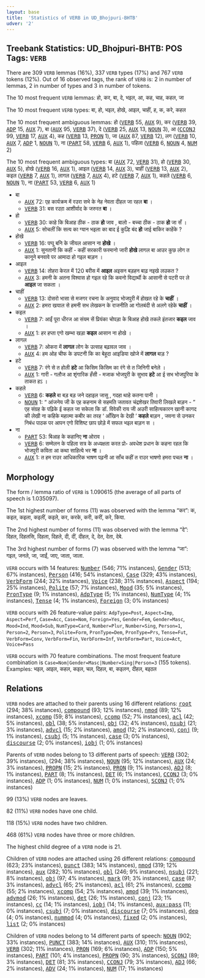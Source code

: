 ```yaml
---
layout: base
title:  'Statistics of VERB in UD_Bhojpuri-BHTB'
udver: '2'
---
```


## Treebank Statistics: UD_Bhojpuri-BHTB: POS Tags: `VERB`

There are 309 `VERB` lemmas (16%), 337 `VERB` types (17%) and 767 `VERB` tokens (12%).
Out of 16 observed tags, the rank of `VERB` is: 2 in number of lemmas, 2 in number of types and 3 in number of tokens.

The 10 most frequent `VERB` lemmas: हो, कर, बा, दे, भइल, आ, कह, चाह, कहल, जा

The 10 most frequent `VERB` types:  बा, हो, भइल, होखे, आइल, चाहीं, ह, क, करे, कहल

The 10 most frequent ambiguous lemmas: हो (<tt><a href="bho_bhtb-pos-VERB.html">VERB</a></tt> 55, <tt><a href="bho_bhtb-pos-AUX.html">AUX</a></tt> 9), कर (<tt><a href="bho_bhtb-pos-VERB.html">VERB</a></tt> 39, <tt><a href="bho_bhtb-pos-ADP.html">ADP</a></tt> 15, <tt><a href="bho_bhtb-pos-AUX.html">AUX</a></tt> 7), बा (<tt><a href="bho_bhtb-pos-AUX.html">AUX</a></tt> 95, <tt><a href="bho_bhtb-pos-VERB.html">VERB</a></tt> 37), दे (<tt><a href="bho_bhtb-pos-VERB.html">VERB</a></tt> 25, <tt><a href="bho_bhtb-pos-AUX.html">AUX</a></tt> 13, <tt><a href="bho_bhtb-pos-NOUN.html">NOUN</a></tt> 3), आ (<tt><a href="bho_bhtb-pos-CCONJ.html">CCONJ</a></tt> 99, <tt><a href="bho_bhtb-pos-VERB.html">VERB</a></tt> 17, <tt><a href="bho_bhtb-pos-AUX.html">AUX</a></tt> 4), कह (<tt><a href="bho_bhtb-pos-VERB.html">VERB</a></tt> 13, <tt><a href="bho_bhtb-pos-PRON.html">PRON</a></tt> 1), जा (<tt><a href="bho_bhtb-pos-AUX.html">AUX</a></tt> 87, <tt><a href="bho_bhtb-pos-VERB.html">VERB</a></tt> 12), लग (<tt><a href="bho_bhtb-pos-VERB.html">VERB</a></tt> 10, <tt><a href="bho_bhtb-pos-AUX.html">AUX</a></tt> 7, <tt><a href="bho_bhtb-pos-ADP.html">ADP</a></tt> 1, <tt><a href="bho_bhtb-pos-NOUN.html">NOUN</a></tt> 1), ना (<tt><a href="bho_bhtb-pos-PART.html">PART</a></tt> 58, <tt><a href="bho_bhtb-pos-VERB.html">VERB</a></tt> 6, <tt><a href="bho_bhtb-pos-AUX.html">AUX</a></tt> 1), पहिला (<tt><a href="bho_bhtb-pos-VERB.html">VERB</a></tt> 6, <tt><a href="bho_bhtb-pos-NOUN.html">NOUN</a></tt> 4, <tt><a href="bho_bhtb-pos-NUM.html">NUM</a></tt> 2)

The 10 most frequent ambiguous types:  बा (<tt><a href="bho_bhtb-pos-AUX.html">AUX</a></tt> 72, <tt><a href="bho_bhtb-pos-VERB.html">VERB</a></tt> 31), हो (<tt><a href="bho_bhtb-pos-VERB.html">VERB</a></tt> 30, <tt><a href="bho_bhtb-pos-AUX.html">AUX</a></tt> 5), होखे (<tt><a href="bho_bhtb-pos-VERB.html">VERB</a></tt> 16, <tt><a href="bho_bhtb-pos-AUX.html">AUX</a></tt> 1), आइल (<tt><a href="bho_bhtb-pos-VERB.html">VERB</a></tt> 14, <tt><a href="bho_bhtb-pos-AUX.html">AUX</a></tt> 3), चाहीं (<tt><a href="bho_bhtb-pos-VERB.html">VERB</a></tt> 13, <tt><a href="bho_bhtb-pos-AUX.html">AUX</a></tt> 2), कइल (<tt><a href="bho_bhtb-pos-VERB.html">VERB</a></tt> 7, <tt><a href="bho_bhtb-pos-AUX.html">AUX</a></tt> 1), लागल (<tt><a href="bho_bhtb-pos-VERB.html">VERB</a></tt> 7, <tt><a href="bho_bhtb-pos-AUX.html">AUX</a></tt> 4), हटे (<tt><a href="bho_bhtb-pos-VERB.html">VERB</a></tt> 7, <tt><a href="bho_bhtb-pos-AUX.html">AUX</a></tt> 1), कहले (<tt><a href="bho_bhtb-pos-VERB.html">VERB</a></tt> 6, <tt><a href="bho_bhtb-pos-NOUN.html">NOUN</a></tt> 1), ना (<tt><a href="bho_bhtb-pos-PART.html">PART</a></tt> 53, <tt><a href="bho_bhtb-pos-VERB.html">VERB</a></tt> 6, <tt><a href="bho_bhtb-pos-AUX.html">AUX</a></tt> 1)


* बा
  * <tt><a href="bho_bhtb-pos-AUX.html">AUX</a></tt> 72: एह कार्यक्रम में रउरा सभे के नेह नेवता दीहल जा रहल <b>बा</b> ।
  * <tt><a href="bho_bhtb-pos-VERB.html">VERB</a></tt> 31: बस रउऱा आशीर्वाद के जरुरत <b>बा</b> ।
* हो
  * <tt><a href="bho_bhtb-pos-VERB.html">VERB</a></tt> 30: काहे कि बिआह ठीक - ठाक <b>हो</b> जाव , बालो - बच्चा ठीक - ठाक <b>हो</b> जा सँ ।
  * <tt><a href="bho_bhtb-pos-AUX.html">AUX</a></tt> 5: सोचलीं कि सत्य का ग्यान भइला का बाद ई कुल्हि बंद <b>हो</b> जाई बाकिर काहेंके ?
* होखे
  * <tt><a href="bho_bhtb-pos-VERB.html">VERB</a></tt> 16: पप्पू बनि के जीयल आसान ना <b>होखे</b> ।
  * <tt><a href="bho_bhtb-pos-AUX.html">AUX</a></tt> 1: सुनतानी कि कहीं - कहीं सरकारी फरमानो जारी <b>होखे</b> लागल बा आउर कुछ लोग त कानूने बनवावे पर आमादा हो गइल बाड़न ।
* आइल
  * <tt><a href="bho_bhtb-pos-VERB.html">VERB</a></tt> 14: तोहरा केरल में 120 बरीस में <b>आइल</b> अइसन बड़हन बाढ़ नइखे लउकत ?
  * <tt><a href="bho_bhtb-pos-AUX.html">AUX</a></tt> 3: हमनी के अतना विश्वास हो गइल रहे कि कवनो विद्यार्थी के आसानी से पटरी पर ले <b>आइल</b> जा सकता ।
* चाहीं
  * <tt><a href="bho_bhtb-pos-VERB.html">VERB</a></tt> 13: दोसरो भासा से मजगर रचना के अनुवाद भोजपुरी में होखत रहे के <b>चाहीं</b> ।
  * <tt><a href="bho_bhtb-pos-AUX.html">AUX</a></tt> 2: हमरा खयाल से हमनी सभ लेखकन के राजनीति आ गोलबंदी से अलगे रहेके <b>चाहीं</b> ।
* कइल
  * <tt><a href="bho_bhtb-pos-VERB.html">VERB</a></tt> 7: आईं पूरा धीरज आ संयम सें प्रियंका चोपड़ा के बिआह होखे तकले इंतजार <b>कइल</b> जाव ।
  * <tt><a href="bho_bhtb-pos-AUX.html">AUX</a></tt> 1: हर हप्ता एगो खम्भा खड़ा <b>कइल</b> आसान ना होखे ।
* लागल
  * <tt><a href="bho_bhtb-pos-VERB.html">VERB</a></tt> 7: ओकरा में <b>लागल</b> लोग के उत्साह बढ़ावल जाव ।
  * <tt><a href="bho_bhtb-pos-AUX.html">AUX</a></tt> 4: हम ओह चीफ के डपटनी कि का बेहूदा आइडिया खोजे में <b>लागल</b> बाड़ ?
* हटे
  * <tt><a href="bho_bhtb-pos-VERB.html">VERB</a></tt> 7: रंगे से त होली <b>हटे</b> आ किसिम किसिम का रंगे से त जिनिगी बनेले ।
  * <tt><a href="bho_bhtb-pos-AUX.html">AUX</a></tt> 1: गारी - गलौज आ शृंगारिक हँसी - मजाक भोजपुरी के सुभाव <b>हटे</b> आ ई सभ भोजपुरिया के ताकत हऽ ।
* कहले
  * <tt><a href="bho_bhtb-pos-VERB.html">VERB</a></tt> 6: <b>कहले</b> बा बड़ बड़ जने दहाइल जासु , गदहा थाहे कतना पानी ।
  * <tt><a href="bho_bhtb-pos-NOUN.html">NOUN</a></tt> 1: “ आंजनेय जी के एह कहनाम से सहमति जतावत चंद्रशेखर तिवारी लिखले बाड़न - ” एह संग्रह के पढ़िके ई कहल जा सकेला कि डॉ. विवेकी राय जी अउरी साहित्यकारन खानी कागद की लेखी ना कहिके महात्मा कबीर का तरह ‘ आँखिन के देखी ’ <b>कहले</b> बाड़न , जवना से उनकर निबंध पाठक पर आपन एगो विशिष्ट छाप छोड़े में सफल भइल बाड़न स ।
* ना
  * <tt><a href="bho_bhtb-pos-PART.html">PART</a></tt> 53: बिआह के कहानिए <b>ना</b> ओराव ।
  * <tt><a href="bho_bhtb-pos-VERB.html">VERB</a></tt> 6: सम्मेलन के पहिला सत्र के अध्यक्षता करत प्रो॰ अवधेश प्रधान के कहना रहल कि भोजपुरी कविता आ कथा साहित्ये भर <b>ना</b> ।
  * <tt><a href="bho_bhtb-pos-AUX.html">AUX</a></tt> 1: त हम राउर आधिकारिक भाषण पढ़नी आ साँच कहीं त राउर भाषणो हमरा पचल <b>ना</b> ।

## Morphology

The form / lemma ratio of `VERB` is 1.090615 (the average of all parts of speech is 1.035097).

The 1st highest number of forms (11) was observed with the lemma “कर”: क, कइल, कइला, कइलीं, कइले, कर, करके, करी, करीं, करे, किया.

The 2nd highest number of forms (11) was observed with the lemma “दे”: दिहल, दिहलसि, दिहला, दिहले, दी, दीं, दीहल, दे, देत, देता, देबे.

The 3rd highest number of forms (7) was observed with the lemma “जा”: गइल, जनले, जा, जाईं, जाए, जाता, जाला.

`VERB` occurs with 14 features: <tt><a href="bho_bhtb-feat-Number.html">Number</a></tt> (546; 71% instances), <tt><a href="bho_bhtb-feat-Gender.html">Gender</a></tt> (513; 67% instances), <tt><a href="bho_bhtb-feat-Person.html">Person</a></tt> (416; 54% instances), <tt><a href="bho_bhtb-feat-Case.html">Case</a></tt> (329; 43% instances), <tt><a href="bho_bhtb-feat-VerbForm.html">VerbForm</a></tt> (244; 32% instances), <tt><a href="bho_bhtb-feat-Voice.html">Voice</a></tt> (238; 31% instances), <tt><a href="bho_bhtb-feat-Aspect.html">Aspect</a></tt> (194; 25% instances), <tt><a href="bho_bhtb-feat-Polite.html">Polite</a></tt> (57; 7% instances), <tt><a href="bho_bhtb-feat-Mood.html">Mood</a></tt> (35; 5% instances), <tt><a href="bho_bhtb-feat-PronType.html">PronType</a></tt> (9; 1% instances), <tt><a href="bho_bhtb-feat-AdpType.html">AdpType</a></tt> (5; 1% instances), <tt><a href="bho_bhtb-feat-NumType.html">NumType</a></tt> (4; 1% instances), <tt><a href="bho_bhtb-feat-Tense.html">Tense</a></tt> (4; 1% instances), <tt><a href="bho_bhtb-feat-Foreign.html">Foreign</a></tt> (3; 0% instances)

`VERB` occurs with 26 feature-value pairs: `AdpType=Post`, `Aspect=Imp`, `Aspect=Perf`, `Case=Acc`, `Case=Nom`, `Foreign=Yes`, `Gender=Fem`, `Gender=Masc`, `Mood=Ind`, `Mood=Sub`, `NumType=Card`, `Number=Plur`, `Number=Sing`, `Person=1`, `Person=2`, `Person=3`, `Polite=Form`, `PronType=Dem`, `PronType=Prs`, `Tense=Fut`, `VerbForm=Conv`, `VerbForm=Fin`, `VerbForm=Inf`, `VerbForm=Part`, `Voice=Act`, `Voice=Pass`

`VERB` occurs with 70 feature combinations.
The most frequent feature combination is `Case=Nom|Gender=Masc|Number=Sing|Person=3` (155 tokens).
Examples: भइल, आइल, कहल, कइल, चल, दिहल, बा, कइलन, दीहल, बइठल


## Relations

`VERB` nodes are attached to their parents using 16 different relations: <tt><a href="bho_bhtb-dep-root.html">root</a></tt> (294; 38% instances), <tt><a href="bho_bhtb-dep-compound.html">compound</a></tt> (93; 12% instances), <tt><a href="bho_bhtb-dep-nmod.html">nmod</a></tt> (89; 12% instances), <tt><a href="bho_bhtb-dep-xcomp.html">xcomp</a></tt> (59; 8% instances), <tt><a href="bho_bhtb-dep-ccomp.html">ccomp</a></tt> (52; 7% instances), <tt><a href="bho_bhtb-dep-acl.html">acl</a></tt> (42; 5% instances), <tt><a href="bho_bhtb-dep-obl.html">obl</a></tt> (38; 5% instances), <tt><a href="bho_bhtb-dep-obj.html">obj</a></tt> (32; 4% instances), <tt><a href="bho_bhtb-dep-nsubj.html">nsubj</a></tt> (21; 3% instances), <tt><a href="bho_bhtb-dep-advcl.html">advcl</a></tt> (15; 2% instances), <tt><a href="bho_bhtb-dep-amod.html">amod</a></tt> (12; 2% instances), <tt><a href="bho_bhtb-dep-conj.html">conj</a></tt> (9; 1% instances), <tt><a href="bho_bhtb-dep-csubj.html">csubj</a></tt> (5; 1% instances), <tt><a href="bho_bhtb-dep-case.html">case</a></tt> (3; 0% instances), <tt><a href="bho_bhtb-dep-discourse.html">discourse</a></tt> (2; 0% instances), <tt><a href="bho_bhtb-dep-iobj.html">iobj</a></tt> (1; 0% instances)

Parents of `VERB` nodes belong to 13 different parts of speech: <tt><a href="bho_bhtb-pos-VERB.html">VERB</a></tt> (302; 39% instances),  (294; 38% instances), <tt><a href="bho_bhtb-pos-NOUN.html">NOUN</a></tt> (95; 12% instances), <tt><a href="bho_bhtb-pos-AUX.html">AUX</a></tt> (24; 3% instances), <tt><a href="bho_bhtb-pos-PROPN.html">PROPN</a></tt> (15; 2% instances), <tt><a href="bho_bhtb-pos-PRON.html">PRON</a></tt> (9; 1% instances), <tt><a href="bho_bhtb-pos-ADJ.html">ADJ</a></tt> (8; 1% instances), <tt><a href="bho_bhtb-pos-PART.html">PART</a></tt> (8; 1% instances), <tt><a href="bho_bhtb-pos-DET.html">DET</a></tt> (6; 1% instances), <tt><a href="bho_bhtb-pos-CCONJ.html">CCONJ</a></tt> (3; 0% instances), <tt><a href="bho_bhtb-pos-ADP.html">ADP</a></tt> (1; 0% instances), <tt><a href="bho_bhtb-pos-NUM.html">NUM</a></tt> (1; 0% instances), <tt><a href="bho_bhtb-pos-SCONJ.html">SCONJ</a></tt> (1; 0% instances)

99 (13%) `VERB` nodes are leaves.

82 (11%) `VERB` nodes have one child.

118 (15%) `VERB` nodes have two children.

468 (61%) `VERB` nodes have three or more children.

The highest child degree of a `VERB` node is 21.

Children of `VERB` nodes are attached using 26 different relations: <tt><a href="bho_bhtb-dep-compound.html">compound</a></tt> (623; 23% instances), <tt><a href="bho_bhtb-dep-punct.html">punct</a></tt> (383; 14% instances), <tt><a href="bho_bhtb-dep-nmod.html">nmod</a></tt> (319; 12% instances), <tt><a href="bho_bhtb-dep-aux.html">aux</a></tt> (282; 10% instances), <tt><a href="bho_bhtb-dep-obl.html">obl</a></tt> (246; 9% instances), <tt><a href="bho_bhtb-dep-nsubj.html">nsubj</a></tt> (221; 8% instances), <tt><a href="bho_bhtb-dep-obj.html">obj</a></tt> (97; 4% instances), <tt><a href="bho_bhtb-dep-mark.html">mark</a></tt> (91; 3% instances), <tt><a href="bho_bhtb-dep-case.html">case</a></tt> (87; 3% instances), <tt><a href="bho_bhtb-dep-advcl.html">advcl</a></tt> (65; 2% instances), <tt><a href="bho_bhtb-dep-acl.html">acl</a></tt> (61; 2% instances), <tt><a href="bho_bhtb-dep-ccomp.html">ccomp</a></tt> (55; 2% instances), <tt><a href="bho_bhtb-dep-xcomp.html">xcomp</a></tt> (54; 2% instances), <tt><a href="bho_bhtb-dep-amod.html">amod</a></tt> (39; 1% instances), <tt><a href="bho_bhtb-dep-advmod.html">advmod</a></tt> (26; 1% instances), <tt><a href="bho_bhtb-dep-det.html">det</a></tt> (26; 1% instances), <tt><a href="bho_bhtb-dep-conj.html">conj</a></tt> (23; 1% instances), <tt><a href="bho_bhtb-dep-cc.html">cc</a></tt> (14; 1% instances), <tt><a href="bho_bhtb-dep-iobj.html">iobj</a></tt> (14; 1% instances), <tt><a href="bho_bhtb-dep-aux-pass.html">aux:pass</a></tt> (11; 0% instances), <tt><a href="bho_bhtb-dep-csubj.html">csubj</a></tt> (7; 0% instances), <tt><a href="bho_bhtb-dep-discourse.html">discourse</a></tt> (7; 0% instances), <tt><a href="bho_bhtb-dep-dep.html">dep</a></tt> (4; 0% instances), <tt><a href="bho_bhtb-dep-nummod.html">nummod</a></tt> (4; 0% instances), <tt><a href="bho_bhtb-dep-fixed.html">fixed</a></tt> (2; 0% instances), <tt><a href="bho_bhtb-dep-list.html">list</a></tt> (2; 0% instances)

Children of `VERB` nodes belong to 14 different parts of speech: <tt><a href="bho_bhtb-pos-NOUN.html">NOUN</a></tt> (902; 33% instances), <tt><a href="bho_bhtb-pos-PUNCT.html">PUNCT</a></tt> (383; 14% instances), <tt><a href="bho_bhtb-pos-AUX.html">AUX</a></tt> (310; 11% instances), <tt><a href="bho_bhtb-pos-VERB.html">VERB</a></tt> (302; 11% instances), <tt><a href="bho_bhtb-pos-PRON.html">PRON</a></tt> (169; 6% instances), <tt><a href="bho_bhtb-pos-ADP.html">ADP</a></tt> (150; 5% instances), <tt><a href="bho_bhtb-pos-PART.html">PART</a></tt> (101; 4% instances), <tt><a href="bho_bhtb-pos-PROPN.html">PROPN</a></tt> (90; 3% instances), <tt><a href="bho_bhtb-pos-SCONJ.html">SCONJ</a></tt> (89; 3% instances), <tt><a href="bho_bhtb-pos-DET.html">DET</a></tt> (81; 3% instances), <tt><a href="bho_bhtb-pos-CCONJ.html">CCONJ</a></tt> (79; 3% instances), <tt><a href="bho_bhtb-pos-ADJ.html">ADJ</a></tt> (66; 2% instances), <tt><a href="bho_bhtb-pos-ADV.html">ADV</a></tt> (24; 1% instances), <tt><a href="bho_bhtb-pos-NUM.html">NUM</a></tt> (17; 1% instances)

